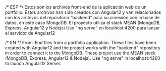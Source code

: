 /* ESP */ Estos son los archivos front-end de la aplicación web de un portfolio.
Estos archivos han sido creados con Angular12 y van relacionados con los archivos del repositorio "backend" para su conexión con la base de datos, en este caso MongoDB. 
El proyecto utiliza el stack MEAN (MongoDB, Express, Angular12 y Nodejs)
Use "ng serve" en localhost:4200 para lanzar el servidor de Angular12

/* EN */ Front-End files from a portfolio application. 
These files have been created with Angular12 and the project works with the "backend" repository in order to connect it to the MongoDB. 
These project use the MEAN stack (MongoDB, Express, Angular12 & Nodejs).
Use "ng serve" in localhost:4200 to launch Angular12 Server.
